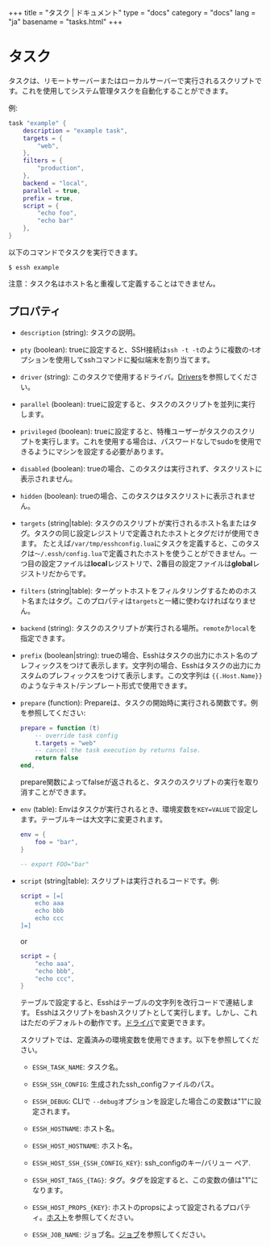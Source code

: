 +++
title = "タスク | ドキュメント"
type = "docs"
category = "docs"
lang = "ja"
basename = "tasks.html"
+++

# タスク

タスクは、リモートサーバーまたはローカルサーバーで実行されるスクリプトです。これを使用してシステム管理タスクを自動化することができます。

例:

~~~lua
task "example" {
    description = "example task",
    targets = {
        "web",
    },
    filters = {
        "production",
    },
    backend = "local",
    parallel = true,
    prefix = true,
    script = {
        "echo foo",
        "echo bar"
    },
}
~~~

以下のコマンドでタスクを実行できます。

~~~
$ essh example
~~~

注意：タスク名はホスト名と重複して定義することはできません。

## プロパティ

* `description` (string): タスクの説明。

* `pty` (boolean): trueに設定すると、SSH接続は`ssh -t -t`のように複数の-tオプションを使用してsshコマンドに擬似端末を割り当てます。

* `driver` (string): このタスクで使用するドライバ。[Drivers](drivers.html)を参照してください。

* `parallel` (boolean): trueに設定すると、タスクのスクリプトを並列に実行します。

* `privileged` (boolean): trueに設定すると、特権ユーザーがタスクのスクリプトを実行します。これを使用する場合は、パスワードなしでsudoを使用できるようにマシンを設定する必要があります。

* `disabled` (boolean): trueの場合、このタスクは実行されず、タスクリストに表示されません。

* `hidden` (boolean): trueの場合、このタスクはタスクリストに表示されません。

* `targets` (string|table): タスクのスクリプトが実行されるホスト名またはタグ。タスクの同じ設定レジストリで定義されたホストとタグだけが使用できます。 たとえば`/var/tmp/esshconfig.lua`にタスクを定義すると、このタスクは`〜/.essh/config.lua`で定義されたホストを使うことができません。一つ目の設定ファイルは**local**レジストリで、2番目の設定ファイルは**global**レジストリだからです。

* `filters` (string|table): ターゲットホストをフィルタリングするためのホスト名またはタグ。このプロパティは`targets`と一緒に使わなければなりません。

* `backend` (string): タスクのスクリプトが実行される場所。`remote`か`local`を指定できます。

* `prefix` (boolean|string): trueの場合、Esshはタスクの出力にホスト名のプレフィックスをつけて表示します。文字列の場合、Esshはタスクの出力にカスタムのプレフィックスをつけて表示します。この文字列は `{{.Host.Name}}`のようなテキスト/テン​​プレート形式で使用できます。

* `prepare` (function): Prepareは、タスクの開始時に実行される関数です。例を参照してください:

    ~~~lua
    prepare = function (t)
        -- override task config
        t.targets = "web"
        -- cancel the task execution by returns false.
        return false
    end,
    ~~~

    prepare関数によってfalseが返されると、タスクのスクリプトの実行を取り消すことができます。

* `env` (table): Envはタスクが実行されるとき、環境変数を`KEY=VALUE`で設定します。テーブルキーは大文字に変更されます。

    ~~~lua
    env = {
        foo = "bar",
    }

    -- export FOO="bar"
    ~~~
    
* `script` (string|table): スクリプトは実行されるコードです。例:

    ~~~lua
    script = [=[
        echo aaa
        echo bbb
        echo ccc
    ]=]
    ~~~

    or

    ~~~lua
    script = {
        "echo aaa",
        "echo bbb",
        "echo ccc",
    }
    ~~~

    テーブルで設定すると、Esshはテーブルの文字列を改行コードで連結します。 Esshはスクリプトをbashスクリプトとして実行します。しかし、これはただのデフォルトの動作です。[ドライバ](drivers.html)で変更できます。

    スクリプトでは、定義済みの環境変数を使用できます。以下を参照してください。

  * `ESSH_TASK_NAME`: タスク名。

  * `ESSH_SSH_CONFIG`: 生成されたssh_configファイルのパス。

  * `ESSH_DEBUG`: CLIで `--debug`オプションを設定した場合この変数は"1"に設定されます。

  * `ESSH_HOSTNAME`: ホスト名。

  * `ESSH_HOST_HOSTNAME`: ホスト名。

  * `ESSH_HOST_SSH_{SSH_CONFIG_KEY}`: ssh_configのキー/バリュー ペア.

  * `ESSH_HOST_TAGS_{TAG}`: タグ。タグを設定すると、この変数の値は"1"になります。

  * `ESSH_HOST_PROPS_{KEY}`: ホストのpropsによって設定されるプロパティ。[ホスト](hosts.html)を参照してください。

  * `ESSH_JOB_NAME`: ジョブ名。[ジョブ](jobs.html)を参照してください。